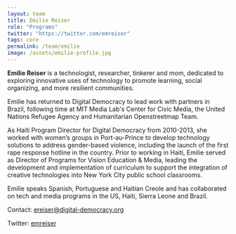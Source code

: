 ```yaml
---
layout: team
title: Emilie Reiser
role: "Programs"
twitter: "https://twitter.com/emreiser"
tags: core
permalink: /team/emilie
image: /assets/emilie-profile.jpg
---
```


**Emilie Reiser** is a technologist, researcher, tinkerer and mom, dedicated to exploring innovative uses of technology to promote learning, social organizing, and more resilient communities.

Emilie has returned to Digital Democracy to lead work with partners in Brazil, following time at MIT Media Lab's Center for Civic Media, the United Nations Refugee Agency and Humanitarian Openstreetmap Team.

As Haiti Program Director for Digital Democracy from 2010-2013, she worked with women’s groups in Port-au-Prince to develop technology solutions to address gender-based violence, including the launch of the first rape response hotline in the country. Prior to working in Haiti, Emilie served as Director of Programs for Vision Education & Media, leading the development and implementation of curriculum to support the integration of creative technologies into New York City public school classrooms.

Emilie speaks Spanish, Portuguese and Haitian Creole and has collaborated on tech and media programs in the US, Haiti, Sierra Leone and Brazil.

Contact: [ereiser@digital-democracy.org](mailto:ereiser@digital-democracy.org)

Twitter: [emreiser](https://twitter.com/emreiser)
